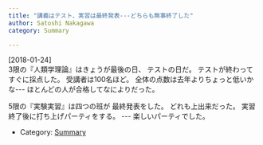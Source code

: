 ```yaml
---
title: "講義はテスト、実習は最終発表---どちらも無事終了した"
author: Satoshi Nakagawa
category: Summary

---
```


[2018-01-24]  
 3限の『人類学理論』はきょうが最後の日、
テストの日だ。
テストが終わってすぐに採点した。
受講者は100名ほど。
全体の点数は去年よりちょっと低いかな---
ほとんどの人が合格してなによりだった。

 5限の『実験実習』は四つの班が
最終発表をした。
どれも上出来だった。
実習終了後に打ち上げパーティをする。
--- 楽しいパーティでした。

- Category: [Summary](categories.html#Summary)


